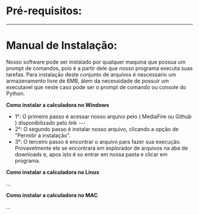 <h1>Pré-requisitos:</h1>

---

<h1>Manual de Instalação: </h1>

Nosso software pode ser instalado por qualquer maquina que possua um prompt de comandos, pois é a partir dele que nosso programa executa suas tarefas. Para instalação deste conjunto de arquivos é nescessario um armazenamento livre de 6MB, álem da necessidade de possuir um executavel que neste caso pode ser o prompt de comando ou console do Python.

**Como instalar a calculadora no Windows**

- 1°: O primeiro passo é acessar nosso arquivo pelo ( MediaFire ou Github ) disponibilizado pelo link ---
- 2°: O segundo passo é instalar nosso arquivo, clicando a opção de "Permitir a instalação".
- 3°: O terceiro passo é encontrar o arquivo para fazer sua execução. Provavelmente ele se encontrará em explorador de arquivos na aba de downloads e, apos isto é so entrar em nossa pasta e clicar em programa.

**Como instalar a calculadora no Linux**

...

**Como instalar a calculadora no MAC**

...


